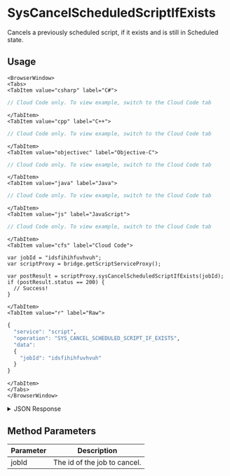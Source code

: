 # SysCancelScheduledScriptIfExists

Cancels a previously scheduled script, if it exists and is still in Scheduled state.

<PartialServop service_name="script" operation_name="SYS_CANCEL_SCHEDULED_SCRIPT_IF_EXISTS" />

## Usage

```mdx-code-block
<BrowserWindow>
<Tabs>
<TabItem value="csharp" label="C#">
```

```csharp
// Cloud Code only. To view example, switch to the Cloud Code tab
```

```mdx-code-block
</TabItem>
<TabItem value="cpp" label="C++">
```

```cpp
// Cloud Code only. To view example, switch to the Cloud Code tab
```

```mdx-code-block
</TabItem>
<TabItem value="objectivec" label="Objective-C">
```

```objectivec
// Cloud Code only. To view example, switch to the Cloud Code tab
```

```mdx-code-block
</TabItem>
<TabItem value="java" label="Java">
```

```java
// Cloud Code only. To view example, switch to the Cloud Code tab
```

```mdx-code-block
</TabItem>
<TabItem value="js" label="JavaScript">
```

```javascript
// Cloud Code only. To view example, switch to the Cloud Code tab
```

```mdx-code-block
</TabItem>
<TabItem value="cfs" label="Cloud Code">
```

```cfscript
var jobId = "idsfihihfuvhvuh";
var scriptProxy = bridge.getScriptServiceProxy();

var postResult = scriptProxy.sysCancelScheduledScriptIfExists(jobId);
if (postResult.status == 200) {
  // Success!
}
```

```mdx-code-block
</TabItem>
<TabItem value="r" label="Raw">
```

```r
{
  "service": "script",
  "operation": "SYS_CANCEL_SCHEDULED_SCRIPT_IF_EXISTS",
  "data":
  {
    "jobId": "idsfihihfuvhvuh"
  }
}
```

```mdx-code-block
</TabItem>
</Tabs>
</BrowserWindow>
```

<details>
<summary>JSON Response</summary>

```json
{
  "data": {
    "cancelled": 1
  },
  "apiCount": 1,
  "totalCount": 0,
  "status": 200
}
```
</details>

## Method Parameters
Parameter | Description
--------- | -----------
jobId | The id of the job to cancel.


